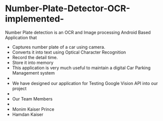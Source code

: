 # Number-Plate-Detector-OCR-implemented-
Number Plate detection is an OCR and Image processing Android Based Application that
 * Captures number plate of a car using camera.
 * Converts it into text using Optical Character Recognition
 * Record the detail time.
 * Store it into memory
 * This application is very much useful to maintain a digital Car Parking Management system
 *
 * We have designed our application for Testing Google Vision API into our project
 *
 * Our Team Members
 *
 * Monim Kaiser Prince
 * Hamdan Kaiser
